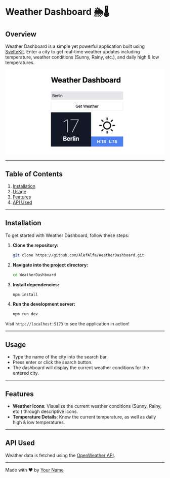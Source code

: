 # Weather Dashboard 🌦️🌡️

## Overview

Weather Dashboard is a simple yet powerful application built using [SvelteKit](https://kit.svelte.dev/). Enter a city to get real-time weather updates including temperature, weather conditions (Sunny, Rainy, etc.), and daily high & low temperatures.

![Weather Dashboard Screenshot](./screenshot4.png)

---

## Table of Contents

1. [Installation](#installation)
2. [Usage](#usage)
3. [Features](#features)
4. [API Used](#api-used)

---

## Installation

To get started with Weather Dashboard, follow these steps:

1. **Clone the repository:**

    ```bash
    git clone https://github.com/AlefAlfa/WeatherDashboard.git
    ```

2. **Navigate into the project directory:**

    ```bash
    cd WeatherDashboard
    ```

3. **Install dependencies:**

    ```bash
    npm install
    ```

4. **Run the development server:**

    ```bash
    npm run dev
    ```

Visit `http://localhost:5173` to see the application in action!

---

## Usage

- Type the name of the city into the search bar.
- Press enter or click the search button.
- The dashboard will display the current weather conditions for the entered city.

---

## Features

- **Weather Icons**: Visualize the current weather conditions (Sunny, Rainy, etc.) through descriptive icons.
- **Temperature Details**: Know the current temperature, as well as daily high & low temperatures.

---

## API Used

Weather data is fetched using the [OpenWeather API](https://openweathermap.org/api).

---

Made with ❤️ by [Your Name](https://yourwebsite.com)

